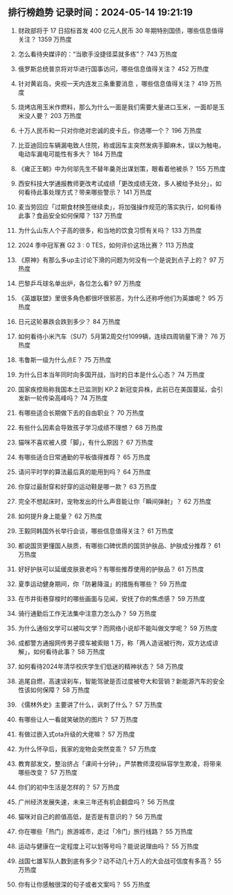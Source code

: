 
## 排行榜趋势 记录时间：2024-05-14 19:21:19
  
  1. 财政部将于 17 日招标首发 400 亿元人民币 30 年期特别国债，哪些信息值得关注？ 1359 万热度
    
  2. 怎么看待央媒评的：“当歌手没捷径菜就多练”？ 743 万热度
    
  3. 俄罗斯总统普京将对华进行国事访问，哪些信息值得关注？ 452 万热度
    
  4. 针对黄岩岛，央视一天内连发三条重要消息 ，哪些信息值得关注？ 419 万热度
    
  5. 烧烤店用玉米作燃料，那么为什么一面是我们需要大量进口玉米，一面却是玉米没人要？ 203 万热度
    
  6. 十万人民币和一只对你绝对忠诚的皮卡丘，你选哪一个？ 196 万热度
    
  7. 比亚迪回应车辆漏电致人住院，称或因车主突然发病手脚麻木，误以为触电，电动车漏电可能性有多大？ 184 万热度
    
  8. 《雍正王朝》中为何邬先生不替年羹尧出谋划策，眼看着他被杀？ 155 万热度
    
  9. 西安科技大学通报教师更改考试成绩「更改成绩无效，多人被给予处分」，如何看待此事处理方式？带来哪些警示？ 141 万热度
    
  10. 麦当劳回应「过期食材换签继续卖」，将加强操作规范的落实执行，如何看待此事？食品安全如何保障？ 137 万热度
    
  11. 为什么山东人个子高的很多，和当地的饮食习惯有关吗？ 133 万热度
    
  12. 2024 季中冠军赛 G2 3 : 0 TES，如何评价这场比赛？ 113 万热度
    
  13. 《原神》有那么多up主讨论下滑的问题为何没有一个是说到点子上的？ 97 万热度
    
  14. 巴黎乒乓球名单出炉，各位怎么看? 97 万热度
    
  15. 《英雄联盟》里很多角色都很坏很邪恶，为什么还称呼他们为英雄呢？ 95 万热度
    
  16. 日元这轮暴跌会跌到多少？ 84 万热度
    
  17. 如何看待小米汽车（SU7）5月第2周交付1099辆，连续四周销量下滑？ 76 万热度
    
  18. 韦鲁斯一级为什么点E？ 75 万热度
    
  19. 为什么日本当年同时向多国开战，当时的日本是什么心态？ 74 万热度
    
  20. 国家疾控局称我国本土已监测到 KP.2 新冠变异株，此前已在美国蔓延，会引发新一轮传染高峰吗？ 74 万热度
    
  21. 有哪些适合长期做下去的自由职业？ 70 万热度
    
  22. 有些什么因素会导致孩子学习成绩不理想？ 68 万热度
    
  23. 猫咪不喜欢被人摸「脚」，有什么原因？ 67 万热度
    
  24. 有哪些适合日常通勤的平板值得推荐？ 65 万热度
    
  25. 请问平时学的算法最后真的能用到吗？ 64 万热度
    
  26. 你穿过最耐穿和好穿的运动鞋是哪一款？ 63 万热度
    
  27. 完全不想起床时，宠物发出的什么声音能让你「瞬间弹射」？ 62 万热度
    
  28. 如何提升身上能量？ 62 万热度
    
  29. 王毅同韩国外长举行会谈，哪些信息值得关注？ 61 万热度
    
  30. 都说国货更懂国人肤质，有哪些口碑优质的国货护肤品、护肤成分推荐？ 61 万热度
    
  31. 好好护肤可以延缓皮肤衰老吗？有哪些推荐使用的护肤品？ 61 万热度
    
  32. 夏季运动健身期间，你「防暑降温」的措施有哪些？ 59 万热度
    
  33. 在市井街巷穿梭时的哪些画面与见闻，安抚了你的焦虑感？ 59 万热度
    
  34. 骑行通勤后工作无法集中注意力怎么办？ 59 万热度
    
  35. 为什么通俗文学可以被叫文学？而网络小说却不能叫做文学呢？ 59 万热度
    
  36. 成都警方通报网传男子摸车被索赔 1 万，称「两人造谣被行拘，双方达成谅解」，如何看待此事？ 58 万热度
    
  37. 如何看待2024年清华校庆学生们低迷的精神状态？ 58 万热度
    
  38. 追尾自燃，高速误刹车，智能驾驶是否过度被夸大和营销？新能源汽车的安全性该如何保障？ 58 万热度
    
  39. 《儒林外史》主要讲了什么，讽刺了什么？ 57 万热度
    
  40. 有哪些让人一看就笑破防的图片？ 57 万热度
    
  41. 有做过嵌入式ota升级的大佬嘛？ 57 万热度
    
  42. 为什么怀孕后，我家的宠物会突然变乖？ 57 万热度
    
  43. 教育部发文，整治挤占「课间十分钟」，严禁教师漠视纵容学生欺凌，将带来哪些改变？ 57 万热度
    
  44. 你们的初中生活是怎样的？ 57 万热度
    
  45. 广州经济发展失速，未来三年还有机会翻盘吗？ 56 万热度
    
  46. 猫咪对自己的颜值高低，是否是有意识的？ 56 万热度
    
  47. 你在哪些「热门」旅游城市，走过「冷门」旅行线路？ 55 万热度
    
  48. 运动与健康在一定程度上可以划等号吗？能说说理由吗？ 55 万热度
    
  49. 战国七雄军队人数到底有多少？动不动几十万人的大会战可信度有多高？ 55 万热度
    
  50. 你有让你感触很深的句子或者文案吗？ 55 万热度
    